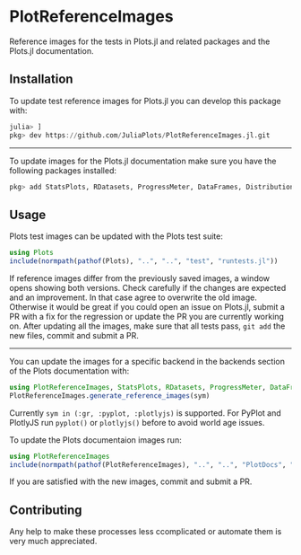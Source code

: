 # PlotReferenceImages

Reference images for the tests in Plots.jl and related packages and the Plots.jl documentation.

## Installation

To update test reference images for Plots.jl you can develop this package with:

```julia
julia> ]
pkg> dev https://github.com/JuliaPlots/PlotReferenceImages.jl.git
```

---

To update images for the Plots.jl documentation make sure you have the following packages installed:

```julia
pkg> add StatsPlots, RDatasets, ProgressMeter, DataFrames, Distributions, StatsBase
```

## Usage

Plots test images can be updated with the Plots test suite:

```julia
using Plots
include(normpath(pathof(Plots), "..", "..", "test", "runtests.jl"))
```
If reference images differ from the previously saved images, a window opens showing both versions.
Check carefully if the changes are expected and an improvement.
In that case agree to overwrite the old image.
Otherwise it would be great if you could open an issue on Plots.jl, submit a PR with a fix for the regression or update the PR you are currently working on.
After updating all the images, make sure that all tests pass, `git add` the new files, commit and submit a PR.

---

You can update the images for a specific backend in the backends section of the Plots documentation with:

```julia
using PlotReferenceImages, StatsPlots, RDatasets, ProgressMeter, DataFrames, Distributions, StatsBase
PlotReferenceImages.generate_reference_images(sym)
```

Currently `sym in (:gr, :pyplot, :plotlyjs)` is supported. For PyPlot and PlotlyJS run `pyplot()` or `plotlyjs()` before to avoid world age issues.

To update the Plots documentaion images run:

```julia
using PlotReferenceImages
include(normpath(pathof(PlotReferenceImages), "..", "..", "PlotDocs", "generate_doc_images.jl"))
```

If you are satisfied with the new images, commit and submit a PR.

## Contributing

Any help to make these processes less ccomplicated or automate them is very much appreciated.
